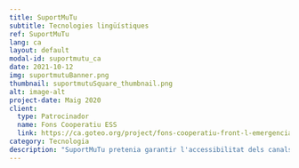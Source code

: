 ```yaml
---
title: SuportMuTu
subtitle: Tecnologies lingüístiques
ref: SuportMuTu
lang: ca
layout: default
modal-id: suportmutu_ca
date: 2021-10-12
img: suportmutuBanner.png
thumbnail: suportmutuSquare_thumbnail.png
alt: image-alt
project-date: Maig 2020
client:
  type: Patrocinador
  name: Fons Cooperatiu ESS
  link: https://ca.goteo.org/project/fons-cooperatiu-front-l-emergencia-social-i-sanita
category: Tecnologia
description: "SuportMuTu pretenia garantir l'accessibilitat dels canals de protocol sanitari de Catalunya i dels grups de solidaritat veïnal de Barcelona, per a algunes de les llengües no llatines més comunes en aquesta ciutat: àrab, urdú i xinès. En combinar la tecnologia lingüística basada en la intel·ligència artificial (IA) amb una xarxa de persones voluntàries, SuportMuTu va ajudar a oferir els canals de Telegram en aquestes llengues en paral·lel a les seves versions originals en català o castellà, perquè tothom pogués informar-se i donar suport mútu durant el confinament.<p>Per obtenir més informació, consulteu la nostra <a href='/blog/2021-05-31-closing-suportmutu-ca/'>publicació del bloc</a>."
---
```

